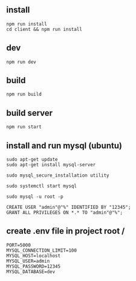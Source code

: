 ## install

```
npm run install
cd client && npm run install
```

## dev

```
npm run dev
```

## build

```
npm run build
```

## build server

```
npm run start
```

## install and run mysql (ubuntu)
```
sudo apt-get update
sudo apt-get install mysql-server

sudo mysql_secure_installation utility

sudo systemctl start mysql

sudo mysql -u root -p

CREATE USER "admin"@"%" IDENTIFIED BY "12345";
GRANT ALL PRIVILEGES ON *.* TO "admin"@"%";
```

## create .env file in project root /
```
PORT=5000
MYSQL_CONNECTION_LIMIT=100
MYSQL_HOST=localhost
MYSQL_USER=admin
MYSQL_PASSWORD=12345
MYSQL_DATABASE=dev
```
